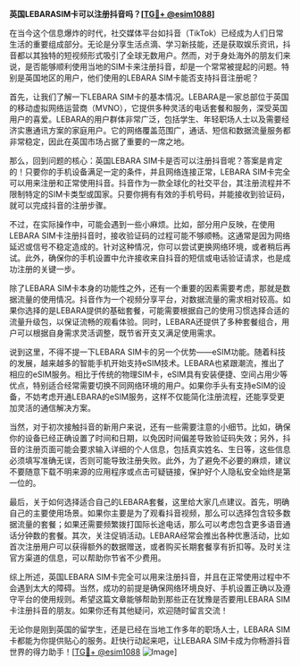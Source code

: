 **英国LEBARASIM卡可以注册抖音吗？[[TG💪+ @esim1088](https://t.me/s/esim1088)]**

在当今这个信息爆炸的时代，社交媒体平台如抖音（TikTok）已经成为人们日常生活的重要组成部分。无论是分享生活点滴、学习新技能，还是获取娱乐资讯，抖音都以其独特的短视频形式吸引了全球无数用户。然而，对于身处海外的朋友们来说，是否能够顺利使用当地的SIM卡来注册抖音，却是一个常常被提起的问题。特别是英国地区的用户，他们使用的LEBARA SIM卡能否支持抖音注册呢？

首先，让我们了解一下LEBARA SIM卡的基本情况。LEBARA是一家总部位于英国的移动虚拟网络运营商（MVNO），它提供多种灵活的电话套餐和服务，深受英国用户的喜爱。LEBARA的用户群体非常广泛，包括学生、年轻职场人士以及需要经济实惠通讯方案的家庭用户。它的网络覆盖范围广，通话、短信和数据流量服务都非常稳定，因此在英国市场占据了重要的一席之地。

那么，回到问题的核心：英国LEBARA SIM卡是否可以注册抖音呢？答案是肯定的！只要你的手机设备满足一定的条件，并且网络连接正常，LEBARA SIM卡完全可以用来注册和正常使用抖音。抖音作为一款全球化的社交平台，其注册流程并不限制特定的SIM卡类型或国家。只要你拥有有效的手机号码，并能接收到验证码，就可以完成抖音的注册步骤。

不过，在实际操作中，可能会遇到一些小麻烦。比如，部分用户反映，在使用LEBARA SIM卡注册抖音时，接收验证码的过程可能不够顺畅。这通常是因为网络延迟或信号不稳定造成的。针对这种情况，你可以尝试更换网络环境，或者稍后再试。此外，确保你的手机设置中允许接收来自抖音的短信或电话验证请求，也是成功注册的关键一步。

除了LEBARA SIM卡本身的功能性之外，还有一个重要的因素需要考虑，那就是数据流量的使用情况。抖音作为一个视频分享平台，对数据流量的需求相对较高。如果你选择的是LEBARA提供的基础套餐，可能需要根据自己的使用习惯选择合适的流量升级包，以保证流畅的观看体验。同时，LEBARA还提供了多种套餐组合，用户可以根据自身需求灵活调整，既节省开支又满足使用需求。

说到这里，不得不提一下LEBARA SIM卡的另一个优势——eSIM功能。随着科技的发展，越来越多的智能手机开始支持eSIM技术。LEBARA也紧跟潮流，推出了相应的eSIM服务。相比于传统的物理SIM卡，eSIM具有安装便捷、空间占用少等优点，特别适合经常需要切换不同网络环境的用户。如果你手头有支持eSIM的设备，不妨考虑开通LEBARA的eSIM服务，这样不仅能简化注册流程，还能享受更加灵活的通信解决方案。

当然，对于初次接触抖音的新用户来说，还有一些需要注意的小细节。比如，确保你的设备已经正确设置了时间和日期，以免因时间偏差导致验证码失效；另外，抖音的注册页面可能会要求输入详细的个人信息，包括真实姓名、生日等，这些信息必须填写准确无误，否则可能导致注册失败。此外，为了避免不必要的麻烦，建议不要随意下载不明来源的应用程序或点击可疑链接，保护好个人隐私安全始终是第一位的。

最后，关于如何选择适合自己的LEBARA套餐，这里给大家几点建议。首先，明确自己的主要使用场景。如果你主要是为了观看抖音视频，那么可以选择包含较多数据流量的套餐；如果还需要频繁拨打国际长途电话，那么可以考虑包含更多语音通话分钟数的套餐。其次，关注促销活动。LEBARA经常会推出各种优惠活动，比如首次注册用户可以获得额外的数据赠送，或者购买长期套餐享有折扣等。及时关注官方渠道的信息，可以帮助你节省不少费用。

综上所述，英国LEBARA SIM卡完全可以用来注册抖音，并且在正常使用过程中不会遇到太大的障碍。当然，成功的前提是确保网络环境良好、手机设置正确以及遵守平台的使用规则。希望这篇文章能够帮助到那些正在犹豫是否要用LEBARA SIM卡注册抖音的朋友。如果你还有其他疑问，欢迎随时留言交流！

无论你是刚到英国的留学生，还是已经在当地工作多年的职场人士，LEBARA SIM卡都能为你提供贴心的服务。赶快行动起来吧，让LEBARA SIM卡成为你畅游抖音世界的得力助手！[[TG💪+ @esim1088](https://t.me/s/esim1088) ![Image](https://i.postimg.cc/4NQfJmqS/Snipaste-2025-05-13-00-14-12.png)]